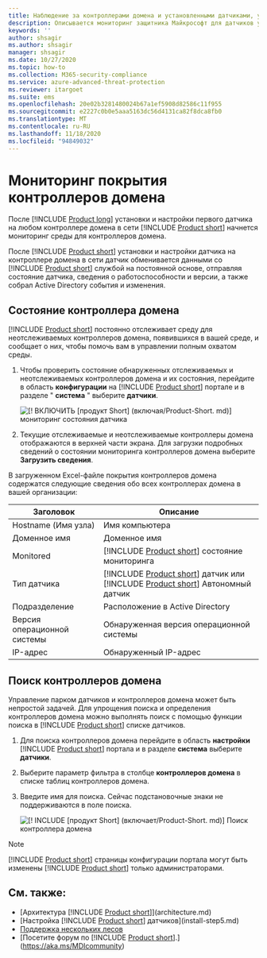 ```yaml
---
title: Наблюдение за контроллерами домена и установленными датчиками, установленными на контроллерах домена, с помощью защитника Майкрософт для идентификации
description: Описывается мониторинг защитника Майкрософт для датчиков удостоверений и покрытия датчика с помощью защитника для идентификации.
keywords: ''
author: shsagir
ms.author: shsagir
manager: shsagir
ms.date: 10/27/2020
ms.topic: how-to
ms.collection: M365-security-compliance
ms.service: azure-advanced-threat-protection
ms.reviewer: itargoet
ms.suite: ems
ms.openlocfilehash: 20e02b3281480024b67a1ef5908d82586c11f955
ms.sourcegitcommit: e2227c0b0e5aaa5163dc56d4131ca82f8dca8fb0
ms.translationtype: MT
ms.contentlocale: ru-RU
ms.lasthandoff: 11/18/2020
ms.locfileid: "94849032"
---
```

# <a name="monitoring-your-domain-controller-coverage"></a>Мониторинг покрытия контроллеров домена

После [!INCLUDE [Product long](includes/product-long.md)] установки и настройки первого датчика на любом контроллере домена в сети [!INCLUDE [Product short](includes/product-short.md)] начнется мониторинг среды для контроллеров домена.

После [!INCLUDE [Product short](includes/product-short.md)] установки и настройки датчика на контроллере домена в сети датчик обменивается данными со [!INCLUDE [Product short](includes/product-short.md)] службой на постоянной основе, отправляя состояние датчика, сведения о работоспособности и версии, а также собрал Active Directory события и изменения.

## <a name="domain-controller-status"></a>Состояние контроллера домена

[!INCLUDE [Product short](includes/product-short.md)] постоянно отслеживает среду для неотслеживаемых контроллеров домена, появившихся в вашей среде, и сообщает о них, чтобы помочь вам в управлении полным охватом среды.

1. Чтобы проверить состояние обнаруженных отслеживаемых и неотслеживаемых контроллеров домена и их состояния, перейдите в область **конфигурации** на [!INCLUDE [Product short](includes/product-short.md)] портале и в разделе " **система** " выберите **датчики**.

    ![[! ВКЛЮЧИТЬ [продукт Short] (включая/Product-Short. md)] мониторинг состояния датчика](media/sensors-status-monitoring.png)

1. Текущие отслеживаемые и неотслеживаемые контроллеры домена отображаются в верхней части экрана. Для загрузки подробных сведений о состоянии мониторинга контроллеров домена выберите **Загрузить сведения**.

В загруженном Excel-файле покрытия контроллеров домена содержатся следующие сведения обо всех контроллерах домена в вашей организации:

|Заголовок|Описание|
|----|----|
|Hostname (Имя узла)|Имя компьютера|
|Доменное имя|Доменное имя|
|Monitored|[!INCLUDE [Product short](includes/product-short.md)] состояние мониторинга|
|Тип датчика|[!INCLUDE [Product short](includes/product-short.md)] датчик или [!INCLUDE [Product short](includes/product-short.md)] Автономный датчик|
|Подразделение|Расположение в Active Directory |
|Версия операционной системы| Обнаруженная версия операционной системы|
|IP-адрес|Обнаруженный IP-адрес|

## <a name="search-domain-controllers"></a>Поиск контроллеров домена

Управление парком датчиков и контроллеров домена может быть непростой задачей. Для упрощения поиска и определения контроллеров домена можно выполнять поиск с помощью функции поиска в [!INCLUDE [Product short](includes/product-short.md)] списке датчиков.

1. Для поиска контроллеров домена перейдите в область **настройки** [!INCLUDE [Product short](includes/product-short.md)] портала и в разделе **система** выберите **датчики**.
1. Выберите параметр фильтра в столбце **контроллеров домена** в списке таблиц контроллеров домена.
1. Введите имя для поиска. Сейчас подстановочные знаки не поддерживаются в поле поиска.

    ![[! INCLUDE [продукт Short] (включает/Product-Short. md)] Поиск контроллера домена](media/search-sensor.png)

> [!NOTE]
> [!INCLUDE [Product short](includes/product-short.md)] страницы конфигурации портала могут быть изменены [!INCLUDE [Product short](includes/product-short.md)] только администраторами.

## <a name="see-also"></a>См. также:

- [Архитектура [!INCLUDE [Product short](includes/product-short.md)]](architecture.md)
- [Настройка [!INCLUDE [Product short](includes/product-short.md)] датчиков](install-step5.md)
- [Поддержка нескольких лесов](multi-forest.md)
- [Посетите форум по [!INCLUDE [Product short](includes/product-short.md)].](https://aka.ms/MDIcommunity)
